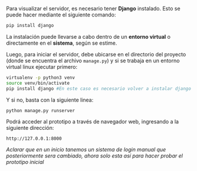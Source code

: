 Para visualizar el servidor, es necesario tener **Django** instalado. Esto se puede hacer mediante el siguiente comando:

```bash
pip install django
```

La instalación puede llevarse a cabo dentro de un **entorno virtual** o directamente en el **sistema**, según se estime.

Luego, para iniciar el servidor, debe ubicarse en el directorio del proyecto (donde se encuentra el archivo `manage.py`) y si se trabaja en un entorno virtual linux ejecutar primero:

```bash
virtualenv -p python3 venv
source venv/bin/activate
pip install django #En este caso es necesario volver a instalar django
```
Y si no, basta con la siguiente linea:

```bash
python manage.py runserver
```

Podrá acceder al prototipo a través de navegador web, ingresando a la siguiente dirección:

```
http://127.0.0.1:8000
```
*Aclarar que en un inicio tanemos un sistema de login manual que posteriormente sera cambiado, ahora solo esta así para hacer probar el prototipo inicial*

